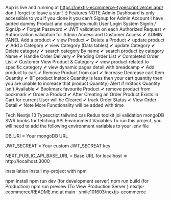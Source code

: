 App is live and running at
https://nextjs-ecommerce-typescript.vercel.app/
don't forget to leave a star ! :)
Features
NOTE
Admin Dashboard is only accessible to you if you clone it you can't Signup for Admin Account I have added dummy Product and categories
multi User Login System
SignIn / SignUp ✔
Forget Password ✔
JWT validation on each Authorized Request ✔
Authorization validation for Admin Access and Customer Access ✔
ADMIN PANEL
Add a product ✔
view Product ✔
Delete a Product ✔
update product ✔
Add a Category ✔
view Category (Data tables) ✔
update Category ✔
Delete category ✔
search category By name ✔
search product by category Name ✔
Handle Order Delivery ✔
Pending Order List ✔
Completed Order List ✔
Customer
View Product & Category ✔
view product related to specific category ✔
view dynamic pages detail with breadcamp ✔
Add product to cart ✔
Remove Product from cart ✔
Increase Decrease cart Item Quantity ✔ (IF product Instock Quantity is less then your cart quantity then you are unable to increase that product Quantity)
Alert if InStock Quantity isn't Available ✔
Bookmark favourite Product ✔
remove product from bookmark ✔
Order a Product ✔
After Creating an Order Product Exists in Cart for current User will be Cleared ✔
track Order Status ✔
View Order Detail ✔
Note
More Functionality will be added with time

Tech
Nextjs 13
Typescript
tailwind css
Redux toolkit
joi validation
mongoDB
SWR hooks for fetching API
Environment Variables
To run this project, you will need to add the following environment variables to your .env file

DB_URI = Your mongoDB URL

JWT_SECREAT = Your custom JWT_SECREAT key

NEXT_PUBLIC_API_BASE_URL = Base URL for localhost => http://localhost:3000

Installation
Install my-project with npm

  npm install
  npm run dev (for development server)
  npm run build (for Production)
  npm run preview (To View Production Server )
nextjs-ecommerce/README.md at main · smile101603/nextjs-ecommerce
